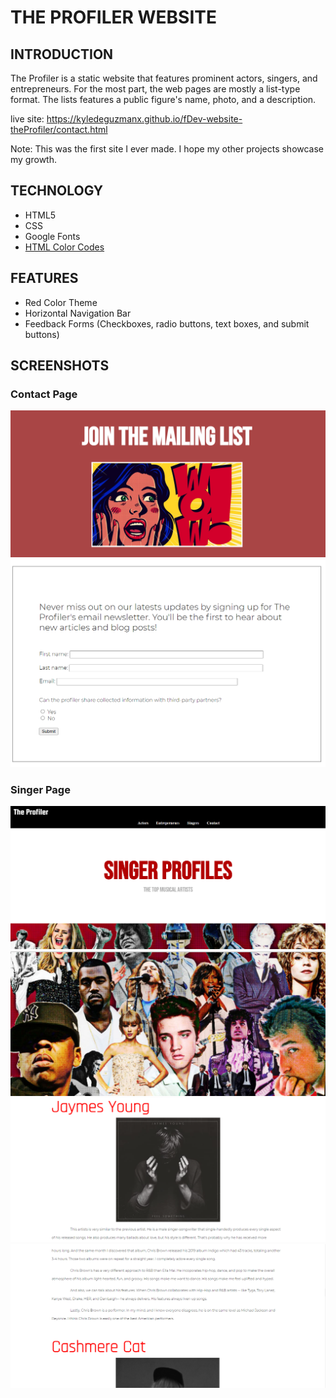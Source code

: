 # THE PROFILER WEBSITE

## INTRODUCTION
The Profiler is a static website that features prominent actors, singers, and entrepreneurs. For the most part, the web pages are mostly a list-type format. The lists features a public figure's name, photo, and a description. 
  
live site: https://kyledeguzmanx.github.io/fDev-website-theProfiler/contact.html  

Note: This was the first site I ever made. I hope my other projects showcase my growth.  

## TECHNOLOGY
* HTML5
* CSS
* Google Fonts
* [HTML Color Codes](https://htmlcolorcodes.com/color-picker/)

## FEATURES
* Red Color Theme
* Horizontal Navigation Bar
* Feedback Forms (Checkboxes, radio buttons, text boxes, and submit buttons)


## SCREENSHOTS

### Contact Page  
![Screenshot](https://github.com/kyledeguzmanx/fDev-website-theProfiler/blob/master/images/survey-header.png)
![Screenshot](https://github.com/kyledeguzmanx/fDev-website-theProfiler/blob/master/images/survery.png)


### Singer Page  
![Screenshot](https://github.com/kyledeguzmanx/fDev-website-theProfiler/blob/master/images/singer-header.png)
![Screenshot](https://github.com/kyledeguzmanx/fDev-website-theProfiler/blob/master/images/singer-header2.png)
![Screenshot](https://github.com/kyledeguzmanx/fDev-website-theProfiler/blob/master/images/singer.png)
![Screenshot](https://github.com/kyledeguzmanx/fDev-website-theProfiler/blob/master/images/singer2.png)
